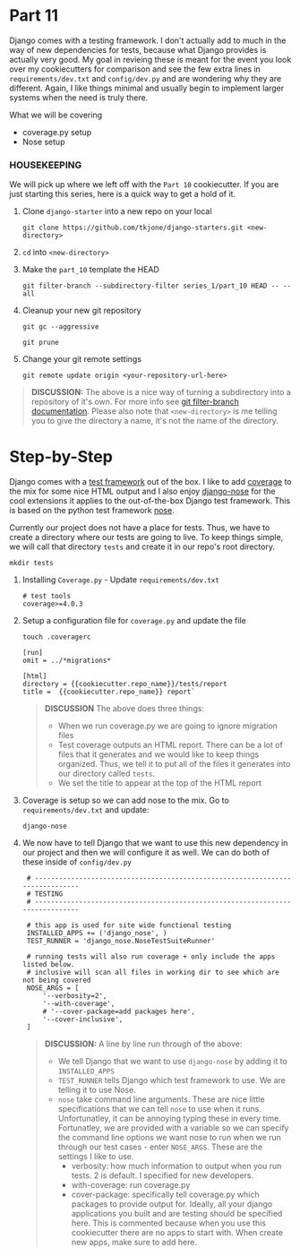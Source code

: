 # Part 11

Django comes with a testing framework.  I don't actually add to much in the way of new dependencies for tests, because what Django provides is actually very good.  My goal in revieing these is meant for the event you look over my cookiecutters for comparison and see the few extra lines in `requirements/dev.txt` and `config/dev.py` and are wondering why they are different.  Again, I like things minimal and usually begin to implement larger systems when the need is truly there. 

What we will be covering

* coverage.py setup
* Nose setup

### HOUSEKEEPING

We will pick up where we left off with the `Part 10` cookiecutter.  If you are just starting this series, here is a quick way to get a hold of it. 

1.  Clone `django-starter` into a new repo on your local

    `git clone https://github.com/tkjone/django-starters.git <new-directory>`

2.  `cd` into `<new-directory>`

3.  Make the `part_10` template the HEAD
    
    `git filter-branch --subdirectory-filter series_1/part_10 HEAD -- --all`

4.  Cleanup your new git repository

    `git gc --aggressive`
    
    `git prune`

5.  Change your git remote settings

    `git remote update origin <your-repository-url-here>`


> **DISCUSSION:**  The above is a nice way of turning a subdirectory into a repository of it's own.  For more info see [git filter-branch documentation](https://git-scm.com/docs/git-filter-branch).  Please also note that `<new-directory>` is me telling you to give the directory a name, it's not the name of the directory.  

# Step-by-Step

Django comes with a [test framework](https://docs.djangoproject.com/en/1.9/topics/testing/) out of the box.  I like to add [coverage](https://coverage.readthedocs.org/en/coverage-4.0.3/) to the mix for some nice HTML output and I also enjoy [django-nose](https://github.com/django-nose/django-nose) for the cool extensions it applies to the out-of-the-box Django test framework.  This is based on the python test framework [nose](https://nose.readthedocs.org/en/latest/).

Currently our project does not have a place for tests.  Thus, we have to create a directory where our tests are going to live.  To keep things simple, we will call that directory `tests` and create it in our repo's root directory.

`mkdir tests`

1.  Installing `Coverage.py` - Update `requirements/dev.txt`
    

        # test tools
        coverage>=4.0.3


2.  Setup a configuration file for `coverage.py` and update the file

    `touch .coveragerc`


        [run]
        omit = ../*migrations*

        [html]
        directory = {{cookiecutter.repo_name}}/tests/report
        title =  {{cookiecutter.repo_name}} report`


    > **DISCUSSION**  The above does three things:
    > 
    >   * When we run coverage.py we are going to ignore migration files
    >   * Test coverage outputs an HTML report.  There can be a lot of files that it generates and we would like to keep things organized.  Thus, we tell it to put all of the files it generates into our directory called `tests`.
    >   * We set the title to appear at the top of the HTML report

3. Coverage is setup so we can add nose to the mix.  Go to `requirements/dev.txt` and update:

    `django-nose`

4. We now have to tell Django that we want to use this new dependency in our project and then we will configure it as well.  We can do both of these inside of `config/dev.py`


        # ------------------------------------------------------------------------------
        # TESTING
        # ------------------------------------------------------------------------------

        # this app is used for site wide functional testing
        INSTALLED_APPS += ('django_nose', )
        TEST_RUNNER = 'django_nose.NoseTestSuiteRunner'

        # running tests will also run coverage + only include the apps listed below.
        # inclusive will scan all files in working dir to see which are not being covered
        NOSE_ARGS = [
            '--verbosity=2',
            '--with-coverage',
            # '--cover-package=add packages here',
            '--cover-inclusive',
        ]


    > **DISCUSSION:** A line by line run through of the above:
    >  * We tell Django that we want to use `django-nose` by adding it to `INSTALLED_APPS`
    >  * `TEST_RUNNER` tells Django which test framework to use.  We are telling it to use Nose.
    >  * `nose` take command line arguments.  These are nice little specifications that we can tell `nose` to use when it runs.  Unfortunatley, it can be annoying typing these in every time.  Fortunatley, we are provided with a variable so we can specify the command line options we want nose to run when we run through our test cases - enter `NOSE_ARGS`.  These are the settings I like to use.
    >    - verbosity: how much information to output when you run tests.  2 is default.  I specified for new developers.
    >    - with-coverage: run coverage.py
    >    - cover-package: specifically tell coverage.py which packages to provide output for.  Ideally, all your django applications you built and are testing should be specified here.  This is commented because when you use this cookiecutter there are no apps to start with.  When create new apps, make sure to add here.





